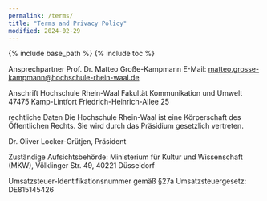 ```yaml
---
permalink: /terms/
title: "Terms and Privacy Policy"
modified: 2024-02-29
---
```


{% include base_path %}
{% include toc %}

Ansprechpartner
Prof. Dr. Matteo Große-Kampmann
E-Mail: matteo.grosse-kampmann@hochschule-rhein-waal.de

Anschrift
Hochschule Rhein-Waal
Fakultät Kommunikation und Umwelt
47475 Kamp-Lintfort
Friedrich-Heinrich-Allee 25

rechtliche Daten
Die Hochschule Rhein-Waal ist eine Körperschaft des Öffentlichen Rechts. Sie wird durch das Präsidium gesetzlich vertreten.

Dr. Oliver Locker-Grütjen, Präsident

Zuständige Aufsichtsbehörde: Ministerium für Kultur und Wissenschaft (MKW), Völklinger Str. 49, 40221 Düsseldorf

Umsatzsteuer-Identifikationsnummer gemäß §27a Umsatzsteuergesetz: DE815145426